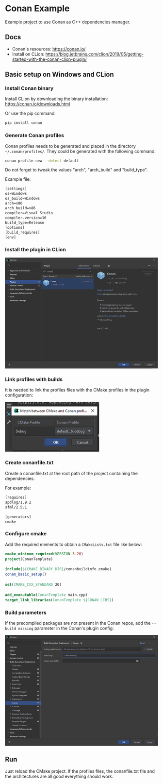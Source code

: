 # Conan Example

Example project to use Conan as C++ dependencies manager.

## Docs

* Conan's resources: https://conan.io/
* Install on CLion: https://blog.jetbrains.com/clion/2019/05/getting-started-with-the-conan-clion-plugin/

## Basic setup on Windows and CLion

### Install Conan binary

Install CLion by downloading the binary installation: https://conan.io/downloads.html

Or use the pip command: 

```bash
pip install conan
```

### Generate Conan profiles

Conan profiles needs to be generated and placed in the directory `~/.conan/profiles/`. They could be generated with the following command:

```bash
conan profile new --detect default
```

Do not forget to tweak the values "arch", "arch_build" and "build_type".

Example file:

```text
[settings]
os=Windows
os_build=Windows
arch=x86
arch_build=x86
compiler=Visual Studio
compiler.version=16
build_type=Release
[options]
[build_requires]
[env]
```

### Install the plugin in CLion

![docs/plugin.png](docs/plugin.png)

### Link profiles with builds

It is needed to link the profiles files with the CMake profiles in the plugin configuration:

![docs/profileconfig.png](docs/profileconfig.png)

### Create conanfile.txt

Create a conanfile.txt at the root path of the project containing the dependencies.

For example:

```text
[requires]
spdlog/1.9.2
sfml/2.5.1

[generators]
cmake
```

### Configure cmake

Add the required elements to obtain a `CMakeLists.txt` file like below:

```cmake
cmake_minimum_required(VERSION 3.20)
project(ConanTemplate)

include(${CMAKE_BINARY_DIR}/conanbuildinfo.cmake)
conan_basic_setup()

set(CMAKE_CXX_STANDARD 20)

add_executable(ConanTemplate main.cpp)
target_link_libraries(ConanTemplate ${CONAN_LIBS})
```

### Build parameters

If the precompiled packages are not present in the Conan repos, add the `--build missing` parameter in the Conan's plugin config:

![docs/config.png](docs/config.png)

## Run

Just reload the CMake project. If the profiles files, the conanfile.txt file and the architectures are all good everything should work.